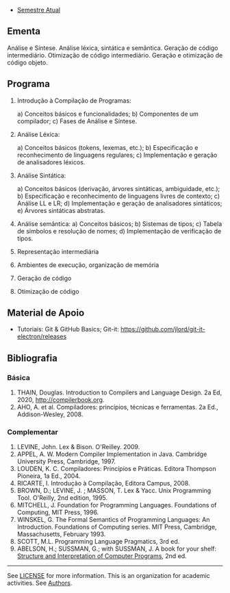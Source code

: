 
  * [Semestre Atual](./index.md)


## Ementa

Análise e Síntese. Análise léxica, sintática e semântica. Geração de código intermediário.  Otimização de código intermediário. Geração e otimização de código objeto. 

## Programa

   1. Introdução à Compilação de Programas:
   
      a) Conceitos básicos e funcionalidades;
      b) Componentes de um compilador;
      c) Fases de Análise e Síntese. 
      
   2. Análise Léxica: 
   
      a) Conceitos básicos (tokens, lexemas, etc.);
      b) Especificação e reconhecimento de linguagens regulares;
      c) Implementação e geração de analisadores léxicos.
      
   3. Análise Sintática: 
   
      a) Conceitos básicos (derivação, árvores sintáticas, ambiguidade, etc.);
      b) Especificação e reconhecimento de linguagens livres de contexto; 
      c) Análise LL e LR;
      d) Implementação e geração de analisadores sintáticos;
      e) Árvores sintáticas abstratas.
      
   4. Análise semântica: 
      a) Conceitos básicos;
      b) Sistemas de tipos;
      c) Tabela de símbolos e resolução de nomes;
      d) Implementação de verificação de tipos. 
      
   5. Representação intermediária 
   6. Ambientes de execução, organização de memória
   7. Geração de código 
   8. Otimização de código


## Material de Apoio

- Tutoriais: Git & GitHub Basics; Git-it: https://github.com/jlord/git-it-electron/releases

## Bibliografia

### Básica

1. THAIN, Douglas. Introduction to Compilers and Language Design. 2a Ed, 2020, http://compilerbook.org.
2. AHO, A. et al. Compiladores: princípios, técnicas e ferramentas. 2a Ed., Addison-Wesley, 2008. 

### Complementar

1. LEVINE, John. Lex & Bison. O'Reilley. 2009.
2. APPEL, A. W. Modern Compiler Implementation in Java. Cambridge University Press, Cambridge, 1997. 
3. LOUDEN, K. C. Compiladores: Princípios e Práticas. Editora Thompson Pioneira, 1a Ed., 2004. 
4. RICARTE, I. Introdução à Compilação, Editora Campus, 2008. 
5. BROWN, D.; LEVINE, J. ; MASSON, T. Lex & Yacc. Unix Programming Tool. O'Reilly, 2nd edition, 1995. 
6. MITCHELL, J. Foundation for Programming Languages. Foundations of Computing, MIT Press, 1996. 
7. WINSKEL, G. The Formal Semantics of Programming Languages: An Introduction. Foundations of Computing series. MIT Press, Cambridge, Massachusetts, February 1993. 
8. SCOTT, M.L. Programming Language Pragmatics, 3rd ed.
9. ABELSON, H.; SUSSMAN, G.; with SUSSMAN, J. A book for your shelf: [Structure and Interpretation of Computer Programs](https://mitpress.mit.edu/sites/default/files/sicp/full-text/book/book.html),  2nd ed.

----
  See [LICENSE](LICENSE) for more information.
  This is an organization for academic activities. See [Authors](AUTHORS).

